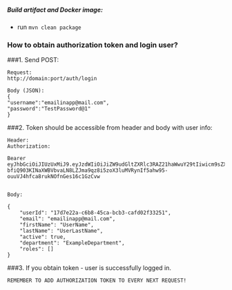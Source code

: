##### Build artifact and Docker image:
* run ``mvn clean package``


### How to obtain authorization token and login user?

###1. Send POST:
```
Request:
http://domain:port/auth/login

Body (JSON):
{
"username":"emailinapp@mail.com",
"password":"TestPassword@1"
}

```

###2. Token should be accessible from header and body with user info:
```
Header:
Authorization: 

Bearer eyJhbGciOiJIUzUxMiJ9.eyJzdWIiOiJiZW9udGltZXRlc3RAZ21haWwuY29tIiwicm9sZXMiOltdLCJlbWFpbCI6ImJlb250aW1ldGVzdEBnbWFpbC5jb20iLCJndWlkIjoiMTdkN2UzNGEtYzZiOC00NWNhLWJjYjMtY2FmZDAyZjMzMjUxIiwiaWF0IjoxNTUyMzkxMTA1LCJleHAiOjE1NTIzOTIzMDV9.LJx-bfiQ903KINaXWBVbvaLN8LZJma9qz8i5zoX3luMVRynIf5ahw95-ouuVJ4hfca8rukNOfnGes16c1GzCvw


Body:

{
    "userId": "17d7e22a-c6b8-45ca-bcb3-cafd02f33251",
    "email": "emailinapp@mail.com",
    "firstName": "UserName",
    "lastName": "UserLastName",
    "active": true,
    "department": "ExampleDepartment",
    "roles": []
}
```


###3. If you obtain token - user is successfully logged in.
```
REMEMBER TO ADD AUTHORIZATION TOKEN TO EVERY NEXT REQUEST!
```


